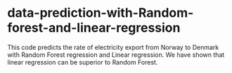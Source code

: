 # data-prediction-with-Random-forest-and-linear-regression
This code predicts the rate of electricity export from Norway to Denmark with Random Forest regression and Linear regression. We have shown that linear regression can be superior to Random Forest.
